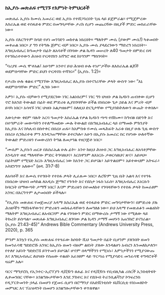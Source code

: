 ### ከኢያሱ መጽሐፍ የሚገኙ የእምነት ትምህርቶች

መጽሐፈ ኢያሱ ከሙሴ አመራር ወደ ኢያሱ የተሸጋገረበት ጊዜ ላይ ይጀምራል፡፡ የሚጀምረው እስራኤል ወደ ተስፋይቱ ምድር በመግባታቸው ታሪክ ሲሆን መጨረሻው በዚያች ምድር መስፈራቸው ነው።

ኢያሱ በእርግጥም ከባድ የሆነ መንገድን መከተል ነበረበት። ማለትም ሙሴ (ያውም ሙሴ!) ካቆመበት መቀጠል ነበር። ያ ግን የትግሉ ጅምር ብቻ ነበር። ኢያሱ ሙሴ ያላደረገውን ማድረግ ነበረበት፡- እግዚአብሔር ከዓመታት በፊት ለአባቶች በገባው ቃል ኪዳን መሠረት ለ40 ዓመታት በምድረ በዳ የተንከራተተውን ሕዝብ ዮርዳኖስን አሻግሮ ወደ ከነዓንም ማስገባት።

“ባሪያዬ ሙሴ ሞቶአል፤ አሁንም አንተና ይህ ሕዝብ ሁሉ ተነሥታችሁ ለእስራኤል ልጆች ወደምሰጣቸው ምድር ይህን ዮርዳኖስ ተሻገሩ።” (ኢያሱ. 1:2)።

የታሪኩ ሁሉ ቁልፍ የሚገኘው እግዚአብሔር ለኢያሱ በተናገራቸው ቃላት ውስጥ ነው፡ “እኔ ወደምሰጣቸው ምድር” ሊገቡ ነው፡፡

አዎን፣ ኢያሱ ብቻውን የሚያደርገው ነገር አልነበረም፤ ነገር ግን ህዝቡ ቃል ኪዳኑን ጠብቀው ቢሆን ኖሮ ከአንድ ትውልድ በፊት ወደ ምድሪቱ ሊያስገባቸው ይችል በነበረው ጌታ ኃይል እና ምሪት ብቻ ይሳካ ነበር፡፡ አሳዛኙ ነገር ህዝቡ አልታዘዙም፤ ስለዚህ ድርጊታቸው የሚያስከትለውን ውጤት ተቀበሉ፡፡

እውነታው ቀደም ባሉት አርባ ዓመታት እስራኤል የቃል ኪዳኑን ጣጣ ተሸከሙ፡፡ ከግብፅ በድንቅ እና በተዓምራት መውጣትን የተለማመደው ሙሉ ትውልድ በእግዚአብሔር ላይ በማመፁ ምክንያት ከኢያሱ እና ከካሌብ በስተቀር በበረሀ ጠፋ፡፡ ከአምስቱ የሙሴ መጻሕፍት አራቱ በዚያ ሁሉ ጊዜ ውስጥ በበረሀ ሲንከራተቱ ምን እንዳጋጠማቸው ይተርካሉ፡፡ አሁን በኢያሱ አመራር ስር የሆነው ሁለተኛው ትውልድ ምድሪቱን የመውረስን ትግል ለመታገል ተዘጋጅቶ ነበር፡፡

“ሙሴም ኢያሱን ጠርቶ በእስራኤል ሁሉ ፊት፦ አንተ ከዚህ ሕዝብ ጋር እግዚአብሔር ለአባቶቻቸው እንዲሰጥ ወደ ማለላቸው ምድር ትገባለህና፥ እርስዋንም ለእነርሱ ታወርሳለህና ጽና፥ አይዞህ። በፊትህም የሚሄድ እርሱ እግዚአብሔር ነው ከአንተ ጋር ይሆናል፥ አይጥልህም፥ አይተውህም አትፍራ፥ አትደንግጥ አለው።” (ዘዳ. 31፡7-8)

ለአባቶች እና ለሙሴ የተገቡት የተስፋ ቃላት ሊፈጸሙ ነበር፡፡ ለረዥም ጊዜ ቤት አልባ እና የተገፋ በነበረው ህዝብ መካከል ለአዲሱ ጅማሮ የጉጉት እና የደስታ ነፋስ ነፈሰ፡፡ እግዚአብሔር እነርሱን ከባርነት በማውጣት ታማኝ ነበር፤ እናም ምድሪቱን በተመለከተ የገባላቸውን የተስፋ ቃላት ከመፈፀም አንፃር በእርግጥም ሊታመኑበት ይችላሉ፡፡

“የኢያሱ መጽሐፍ የመጀመሪያ አላማ እስራኤል ወደ ተስፋይቱ ምድር መግባታቸውን፣ በምድሪቱ ያሉ ሕዝቦችን ማሸነፋቸውንና ምድሪቱን መከፋፈላቸውን ለመግለፅ ነው፡፡ ይህ አላማ የመጽሐፉን መልዕክት ማለትም እግዚአብሔር ለአብርሃም ቃል የገባውን ምድር በማውረሱ ታማኝ ነው የሚለው ላይ ትኩረት ይሰጣል፡፡ መጽሐፉ እግዚአብሔር ለገባው ቃል ኪዳን ታማኝ መሆኑን አጠንክሮ ይናገራል፡፡ (ኢያሱ 21:43-45)” Andrews Bible Commentary (Andrews University Press, 2020), p. 365

ምንም እንኳን የኢያሱ መጽሐፍ የተፃፈው ከሶስት ሺህ ዓመታት በፊት ቢሆንም ያለንበት ዘመን ከመንፈሳዊ ግድድሮሹ አንፃር ከኢያሱ ዘመን ብዙም ልዩነት ያለው እንዳልሆነ አብረን እንመለከታለን፡፡ የተለየ አይነት ግድድሮሽ ይገጥመን ይሆናል፤ ሆኖም ሰላማችንን የሚነሱ፣ እምነታችንን የሚያናውጡ እና እግዚአብሔር ለህዝቡ የሰጠው ተልዕኮ አፈፃፀም ላይ ጥርጣሬ የሚያሳድሩ መንፈሳዊ ተግዳሮቶች ዛሬም አሉ፡፡

ባርና ማግያሮሲ የኢንተር-ኢሮፕያን ዲቪዥን ፀሐፊ እና የዲቪዥኑ የቢብሊካል ሪሰርች ኢንስቲትዩት ሊቀመንበር ናቸው፡፡ አገልግሎታቸውን እንደ ፓስተር እና የደቡብ ትራንሲልቫንያ ኮንፍረንስ የዲፓርትመንት ኃላፊ በመሆን የጀመሩ ሲሆን በሮማንያ በአድቬንቲስት ዩኒቨርሲቲ የስነመለኮት መምህር እና ፕሬዝዳንት በመሆን አገልግሎታቸውን ቀጥለዋል፡፡